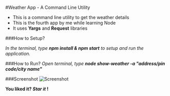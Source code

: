#Weather App - A Command Line Utility
* This is a command line utility to get the weather details
* This is the fourth app by me while learning Node
* It uses **Yargs** and **Request** libraries

###How to Setup?

_In the terminal, type **npm install & npm start** to setup and run the application._

###How to Run?
_Open terminal, type **node show-weather -a "address/pin code/city name"**_

###Screenshot
![Screenshot](capture.JPG)


**You liked it? _Star it_ !**